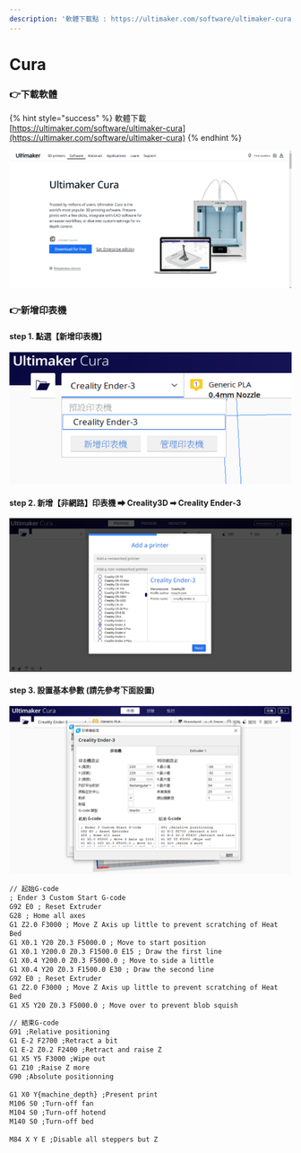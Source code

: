 ```yaml
---
description: '軟體下載點 : https://ultimaker.com/software/ultimaker-cura'
---
```


# Cura

### 👉下載軟體

{% hint style="success" %}
軟體下載[https://ultimaker.com/software/ultimaker-cura](https://ultimaker.com/software/ultimaker-cura)
{% endhint %}

![](.gitbook/assets/image%20%2855%29.png)

### 👉新增印表機

#### step 1. 點選【新增印表機】

![](.gitbook/assets/image%20%2819%29.png)

#### step 2. 新增【非網路】印表機 ➡ Creality3D ➡ Creality Ender-3

![](.gitbook/assets/image%20%288%29.png)

#### step 3. 設置基本參數 \(請先參考下面設置\)

![](.gitbook/assets/image%20%2825%29.png)

```text
// 起始G-code
; Ender 3 Custom Start G-code
G92 E0 ; Reset Extruder
G28 ; Home all axes
G1 Z2.0 F3000 ; Move Z Axis up little to prevent scratching of Heat Bed
G1 X0.1 Y20 Z0.3 F5000.0 ; Move to start position
G1 X0.1 Y200.0 Z0.3 F1500.0 E15 ; Draw the first line
G1 X0.4 Y200.0 Z0.3 F5000.0 ; Move to side a little
G1 X0.4 Y20 Z0.3 F1500.0 E30 ; Draw the second line
G92 E0 ; Reset Extruder
G1 Z2.0 F3000 ; Move Z Axis up little to prevent scratching of Heat Bed
G1 X5 Y20 Z0.3 F5000.0 ; Move over to prevent blob squish
```

```text
// 結束G-code
G91 ;Relative positioning
G1 E-2 F2700 ;Retract a bit
G1 E-2 Z0.2 F2400 ;Retract and raise Z
G1 X5 Y5 F3000 ;Wipe out
G1 Z10 ;Raise Z more
G90 ;Absolute positionning

G1 X0 Y{machine_depth} ;Present print
M106 S0 ;Turn-off fan
M104 S0 ;Turn-off hotend
M140 S0 ;Turn-off bed

M84 X Y E ;Disable all steppers but Z
```



